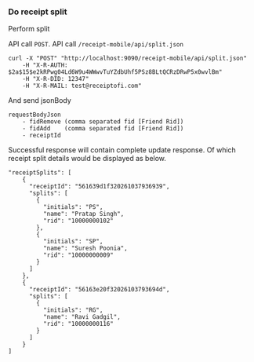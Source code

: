 ### Do receipt split

Perform split

API call `POST`. API call `/receipt-mobile/api/split.json`
    
    curl -X "POST" "http://localhost:9090/receipt-mobile/api/split.json"
    	-H "X-R-AUTH: $2a$15$e2kRPwg04Ld6W9u4WWwvTuYZdbUhf5PSz8BLtQCRzDRwP5x0wvlBm" 
    	-H "X-R-DID: 12347" 
    	-H "X-R-MAIL: test@receiptofi.com"

And send jsonBody

    requestBodyJson 
        - fidRemove (comma separated fid [Friend Rid])
        - fidAdd    (comma separated fid [Friend Rid])
        - receiptId
        
Successful response will contain complete update response. Of which receipt split details would be displayed as below. 
                                                                                                                          
    "receiptSplits": [
        {
          "receiptId": "561639d1f320261037936939",
          "splits": [
            {
              "initials": "PS",
              "name": "Pratap Singh",
              "rid": "10000000102"
            },
            {
              "initials": "SP",
              "name": "Suresh Poonia",
              "rid": "10000000009"
            }
          ]
        },
        {
          "receiptId": "56163e20f32026103793694d",
          "splits": [
            {
              "initials": "RG",
              "name": "Ravi Gadgil",
              "rid": "10000000116"
            }
          ]
        }
    ]